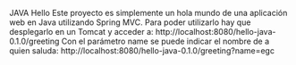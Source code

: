 JAVA Hello Este proyecto es simplemente un hola mundo de una aplicación web en Java utilizando Spring MVC.
Para poder utilizarlo hay que desplegarlo en un Tomcat y acceder a: http://localhost:8080/hello-java-0.1.0/greeting
Con el parámetro name se puede indicar el nombre de a quien saluda: http://localhost:8080/hello-java-0.1.0/greeting?name=egc
